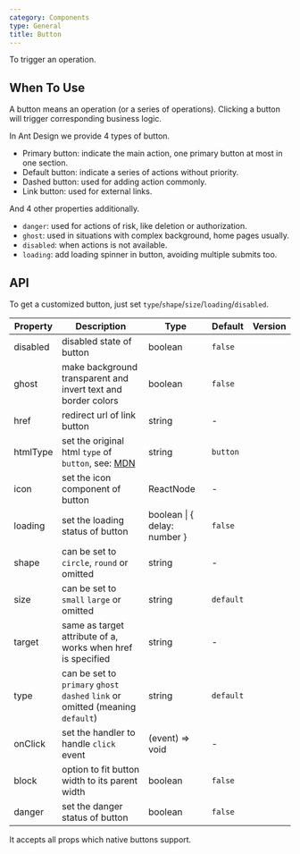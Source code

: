 ```yaml
---
category: Components
type: General
title: Button
---
```


To trigger an operation.

## When To Use

A button means an operation (or a series of operations). Clicking a button will trigger corresponding business logic.

In Ant Design we provide 4 types of button.

- Primary button: indicate the main action, one primary button at most in one section.
- Default button: indicate a series of actions without priority.
- Dashed button: used for adding action commonly.
- Link button: used for external links.

And 4 other properties additionally.

- `danger`: used for actions of risk, like deletion or authorization.
- `ghost`: used in situations with complex background, home pages usually.
- `disabled`: when actions is not available.
- `loading`: add loading spinner in button, avoiding multiple submits too.

## API

To get a customized button, just set `type`/`shape`/`size`/`loading`/`disabled`.

| Property | Description                                                                                                                      | Type                         | Default   | Version |
| -------- | -------------------------------------------------------------------------------------------------------------------------------- | ---------------------------- | --------- | ------- |
| disabled | disabled state of button                                                                                                         | boolean                      | `false`   |         |
| ghost    | make background transparent and invert text and border colors                                                                    | boolean                      | `false`   |         |
| href     | redirect url of link button                                                                                                      | string                       | -         |         |
| htmlType | set the original html `type` of `button`, see: [MDN](https://developer.mozilla.org/en-US/docs/Web/HTML/Element/button#attr-type) | string                       | `button`  |         |
| icon     | set the icon component of button                                                                                                 | ReactNode                    | -         |         |
| loading  | set the loading status of button                                                                                                 | boolean \| { delay: number } | `false`   |         |
| shape    | can be set to `circle`, `round` or omitted                                                                                       | string                       | -         |         |
| size     | can be set to `small` `large` or omitted                                                                                         | string                       | `default` |         |
| target   | same as target attribute of a, works when href is specified                                                                      | string                       | -         |         |
| type     | can be set to `primary` `ghost` `dashed` `link` or omitted (meaning `default`)                                                   | string                       | `default` |         |
| onClick  | set the handler to handle `click` event                                                                                          | (event) => void              | -         |         |
| block    | option to fit button width to its parent width                                                                                   | boolean                      | `false`   |         |
| danger   | set the danger status of button                                                                                                  | boolean                      | `false`   |         |

It accepts all props which native buttons support.
